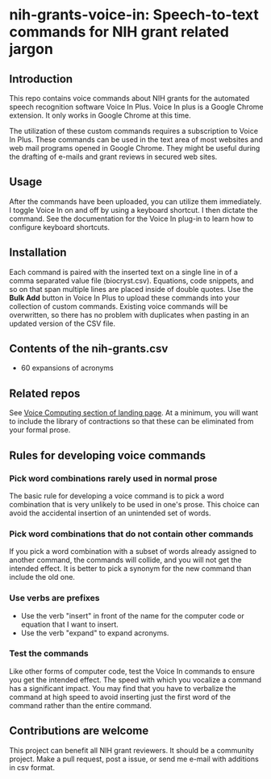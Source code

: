 # nih-grants-voice-in: Speech-to-text commands for NIH grant related jargon

## Introduction
This repo contains voice commands about NIH grants for the automated speech recognition software Voice In Plus.
Voice In plus is a Google Chrome extension.
It only works in Google Chrome at this time.

The utilization of these custom commands requires a subscription to Voice In Plus.
These commands can be used in the text area of most websites and web mail programs opened in Google Chrome.
They might be useful during the drafting of e-mails and grant reviews in secured web sites.

## Usage
After the commands have been uploaded, you can utilize them immediately.
I toggle Voice In on and off by using a keyboard shortcut.
I then dictate the command.
See the documentation for the Voice In plug-in to learn how to configure keyboard shortcuts.

## Installation
Each command is paired with the inserted text on a single line in of a comma separated value file (biocryst.csv).
Equations, code snippets, and so on that span multiple lines are placed inside of double quotes.
Use the **Bulk Add** button in Voice In Plus to upload these commands into your collection of custom commands.
Existing voice commands will be overwritten, so there has no problem with duplicates when pasting in an updated version of the CSV file.

## Contents of the nih-grants.csv

- 60 expansions of acronyms


## Related repos
See [Voice Computing section of landing page](https://github.com/MooersLab/MooersLab?tab=readme-ov-file#voice-computing).
At a minimum, you will want to include the library of contractions so that these can be eliminated from your formal prose.

## Rules for developing voice commands

### Pick word combinations rarely used in normal prose
The basic rule for developing a voice command is to pick a word combination that is very unlikely to be used in one's prose.
This choice can avoid the accidental insertion of an unintended set of words.

### Pick word combinations that do not contain other commands
If you pick a word combination with a subset of words already assigned to another command, the commands will collide, and you will not get the intended effect.
It is better to pick a synonym for the new command than include the old one.

### Use verbs are prefixes

- Use the verb "insert" in front of the name for the computer code or equation that I want to insert.
- Use the verb "expand" to expand acronyms.


### Test the commands
Like other forms of computer code, test the Voice In commands to ensure you get the intended effect.
The speed with which you vocalize a command has a significant impact.
You may find that you have to verbalize the command at high speed to avoid inserting just the first word of the command rather than the entire command.

## Contributions are welcome
This project can benefit all NIH grant reviewers.
It should be a community project.
Make a pull request, post a issue, or send me e-mail with additions in csv format.
